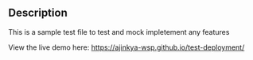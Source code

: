 ## Description
This is a sample test file to test and mock impletement any features

View the live demo here: https://ajinkya-wsp.github.io/test-deployment/
